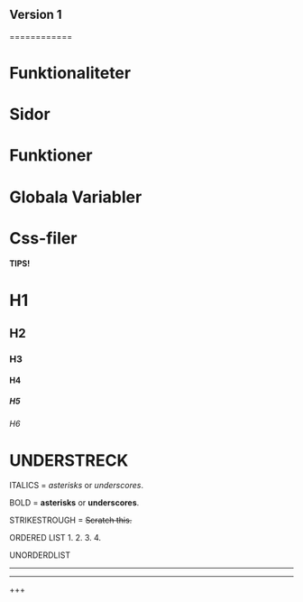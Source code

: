 ## Version 1
============

# Funktionaliteter

# Sidor

# Funktioner

# Globala Variabler

# Css-filer




#### TIPS!

# H1
## H2
### H3
#### H4
##### H5
###### H6

UNDERSTRECK 
=======

ITALICS = *asterisks* or _underscores_.

BOLD = **asterisks** or __underscores__.

STRIKESTROUGH = ~~Scratch this.~~

ORDERED LIST
1.
2.
3.
4.

UNORDERDLIST 
***
---
+++

